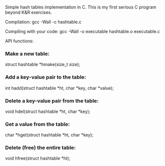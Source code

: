Simple hash tables implementation in C.
This is my first serious C program beyond K&R exercises.

Compilation:
gcc -Wall -c hashtable.c

Compiling with your code:
gcc -Wall -o executable hashtable.o executable.c

API functions:

### Make a new table:
struct hashtable *hmake(size_t size);

### Add a key-value pair to the table:
int hadd(struct hashtable *ht, char *key, char *value);

### Delete a key-value pair from the table:
void hdel(struct hashtable *ht, char *key);

### Get a value from the table:
char *hget(struct hashtable *ht, char *key);

### Delete (free) the entire table:
void hfree(struct hashtable *ht);
